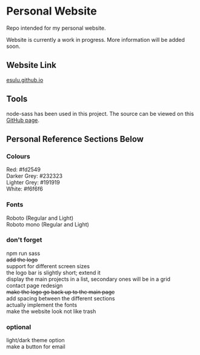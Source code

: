 # Personal Website
Repo intended for my personal website.

Website is currently a work in progress. More information will be added soon.

## Website Link
[esulu.github.io](https://esulu.github.io/dist/index.html)

## Tools
node-sass has been used in this project. The source can be viewed on this [GitHub page](https://github.com/sass/node-sass).

## Personal Reference Sections Below

### Colours
Red: #fd2549  
Darker Grey: #232323  
Lighter Grey: #191919  
White: #f6f6f6  

### Fonts
Roboto (Regular and Light)  
Roboto mono (Regular and Light)  

### don't forget
npm run sass  
~~add the logo~~  
support for different screen sizes  
the logo bar is slightly short; extend it  
display the main projects in a list, secondary ones will be in a grid  
contact page redesign  
~~make the logo go back up to the main page~~  
add spacing between the different sections  
actually implement the fonts  
make the website look not like trash  

### optional
light/dark theme option  
make a button for email  
